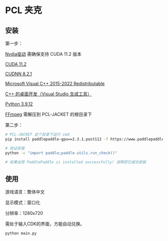 # PCL 夹克

## 安装


第一步：

[Nvdia驱动](https://www.nvidia.com/download/index.aspx) 需确保支持 CUDA 11.2 版本

[CUDA 11.2](https://developer.download.nvidia.com/compute/cuda/11.2.0/local_installers/cuda_11.2.0_460.89_win10.exe)

[CUDNN 8.2.1](https://developer.download.nvidia.com/compute/machine-learning/cudnn/secure/8.2.1.32/11.3_06072021/cudnn-11.3-windows-x64-v8.2.1.32.zip)

[Microsoft Visual C++ 2015-2022 Redistributable](https://aka.ms/vs/17/release/vc_redist.x64.exe)

[C++ 的桌面开发（Visual Studio 生成工具）](https://aka.ms/vs/17/release/vs_BuildTools.exe)

[Python 3.9.12](https://www.nvidia.cn/Download/index.aspx?lang=cn)

[FFmpeg](https://github.com/BtbN/FFmpeg-Builds/releases)
需解压到 PCL-JACKET 的根目录下

第二步：

```bash
# PCL-JACKET 这个目录下运行 cmd
pip install paddlepaddle-gpu==2.3.1.post112 -f https://www.paddlepaddle.org.cn/whl/windows/mkl/avx/stable.html && pip install -r requirements.txt -i https://pypi.tuna.tsinghua.edu.cn/simple && cd ./packages/PaddleOCR-2.5.0 && python setup.py build && python setup.py install && cd ../../
```

```bash
# 验证安装 
python -c "import paddle;paddle.utils.run_check()"

# 如果出现 PaddlePaddle is installed successfully! 说明您已成功安装
```

## 使用
游戏语言：繁体中文

显示模式：窗口化

分辨率：1280x720

需处于输入CDK的界面，方能自动兑换。

```bash
python main.py
```
